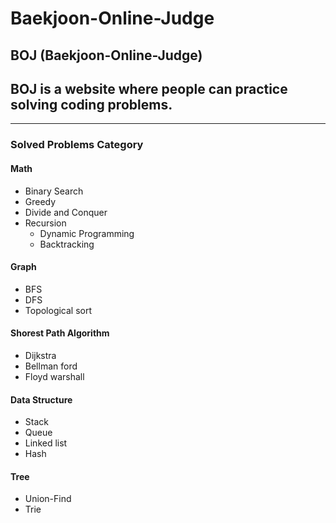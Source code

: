 # Baekjoon-Online-Judge

## BOJ (Baekjoon-Online-Judge)
## BOJ is a website where people can practice solving coding problems. 
---
### Solved Problems Category

#### Math
- Binary Search
- Greedy
- Divide and Conquer
- Recursion
  - Dynamic Programming 
  - Backtracking

#### Graph
- BFS
- DFS
- Topological sort

#### Shorest Path Algorithm
- Dijkstra
- Bellman ford
- Floyd warshall 


#### Data Structure
- Stack
- Queue
- Linked list
- Hash

#### Tree
- Union-Find
- Trie
